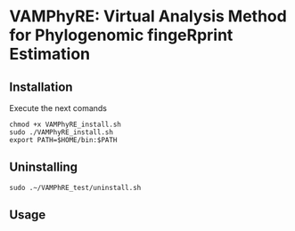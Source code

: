 # VAMPhyRE: Virtual Analysis Method for Phylogenomic fingeRprint Estimation
## Installation

Execute the next comands

```
chmod +x VAMPhyRE_install.sh
sudo ./VAMPhyRE_install.sh
export PATH=$HOME/bin:$PATH
```

## Uninstalling

```
sudo .~/VAMPhRE_test/uninstall.sh
```

## Usage
